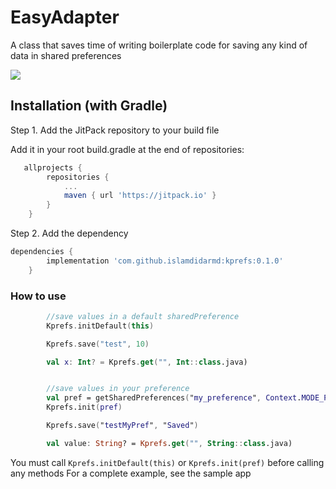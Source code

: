# EasyAdapter
A class that saves time of writing boilerplate code for saving any kind of data in shared preferences

[![](https://jitpack.io/v/islamdidarmd/Kpref.svg)](https://jitpack.io/#islamdidarmd/Kpref)

## Installation (with Gradle)
Step 1. Add the JitPack repository to your build file

Add it in your root build.gradle at the end of repositories:
```groovy
   allprojects {
		repositories {
			...
			maven { url 'https://jitpack.io' }
		}
	}
```
Step 2. Add the dependency

```groovy
dependencies {
		implementation 'com.github.islamdidarmd:kprefs:0.1.0'
	}
```
	
### How to use

```kotlin
        //save values in a default sharedPreference
        Kprefs.initDefault(this)

        Kprefs.save("test", 10)

        val x: Int? = Kprefs.get("", Int::class.java)


        //save values in your preference
        val pref = getSharedPreferences("my_preference", Context.MODE_PRIVATE)
        Kprefs.init(pref)

        Kprefs.save("testMyPref", "Saved")

        val value: String? = Kprefs.get("", String::class.java)
```


You must call `Kprefs.initDefault(this)` or `Kprefs.init(pref)` before calling any methods
For a complete example, see the sample app
